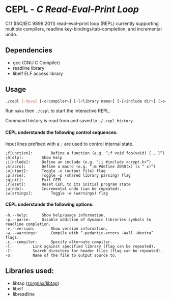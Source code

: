 # CEPL - *C Read-Eval-Print Loop*

C11 (ISO/IEC 9899:2011) read–eval–print loop (REPL) currently supporting multiple compilers, readline key-bindings/tab-completion, and incremental undo.

## Dependencies

* gcc (GNU C Compiler)
* readline library
* libelf ELF access library

## Usage
```bash
./cepl [-hpvw] [-c<compiler>] [-l<library name>] [-I<include dir>] [-o<output.c>]
```

Run `make` then `./cepl` to start the interactive REPL.

Command history is read from and saved to `~/.cepl_history`.

#### CEPL understands the following control sequences:

Input lines prefixed with a `;` are used to control internal state.

	;f[unction]:		Define a function (e.g. “;f void foo(void) { … }”)
	;h[elp]:		Show help
	;i[nclude]:		Define an include (e.g. “;i #include <crypt.h>”)
	;m[acro]:		Define a macro (e.g. “;m #define ZERO(x) (x ^ x)”)
	;o[utput]:		Toggle -o (output file) flag
	;p[arse]:		Toggle -p (shared library parsing) flag
	;q[uit]:		Exit CEPL
	;r[eset]:		Reset CEPL to its initial program state
	;u[ndo]:		Incremental undo (can be repeated).
	;w[arnings]:		Toggle -w (warnings) flag

#### CEPL understands the following options:

	-h,--help:		Show help/usage information.
	-p,--parse:		Disable addition of dynamic libraries symbols to readline completion.
	-v,--version:		Show version information.
	-w,--warnings:		Compile with “-pedantic-errors -Wall -Wextra” flags.
	-c,--compiler:		Specify alternate compiler.
	-l:			Link against specified library (flag can be repeated).
	-I:			Search directory for header files (flag can be repeated).
	-o:			Name of the file to output source to.

## Libraries used:

* libtap ([zorgnax/libtap](https://github.com/zorgnax/libtap))
* libelf
* libreadline
